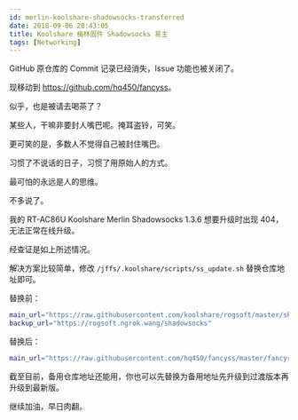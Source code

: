 ```yaml
---
id: merlin-koolshare-shadowsocks-transferred
date: 2018-09-06 20:43:05
title: Koolshare 梅林固件 Shadowsocks 易主
tags: [Networking]
---
```


GitHub 原仓库的 Commit 记录已经消失，Issue 功能也被关闭了。

现移动到 <https://github.com/hq450/fancyss>。

似乎，也是被请去喝茶了？

某些人，干嘛非要封人嘴巴呢。掩耳盗铃，可笑。

更可笑的是，多数人不觉得自己被封住嘴巴。

习惯了不说话的日子，习惯了用原始人的方式。

最可怕的永远是人的思维。

不多说了。

我的 RT-AC86U Koolshare Merlin Shadowsocks 1.3.6 想要升级时出现 404，无法正常在线升级。

经查证是如上所述情况。

解决方案比较简单，修改 `/jffs/.koolshare/scripts/ss_update.sh` 替换仓库地址即可。

替换前：

```bash
main_url="https://raw.githubusercontent.com/koolshare/rogsoft/master/shadowsocks"
backup_url="https://rogsoft.ngrok.wang/shadowsocks"
```

替换后：

```bash
main_url="https://raw.githubusercontent.com/hq450/fancyss/master/fancyss_hnd"
```

截至目前，备用仓库地址还能用，你也可以先替换为备用地址先升级到过渡版本再升级到最新版。

继续加油，早日肉翻。

